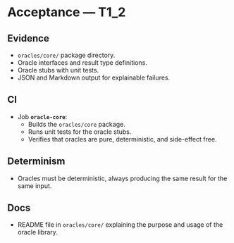 # Acceptance — T1_2

## Evidence
- `oracles/core/` package directory.
- Oracle interfaces and result type definitions.
- Oracle stubs with unit tests.
- JSON and Markdown output for explainable failures.

## CI
- Job **`oracle-core`**:
  - Builds the `oracles/core` package.
  - Runs unit tests for the oracle stubs.
  - Verifies that oracles are pure, deterministic, and side-effect free.

## Determinism
- Oracles must be deterministic, always producing the same result for the same input.

## Docs
- README file in `oracles/core/` explaining the purpose and usage of the oracle library.
